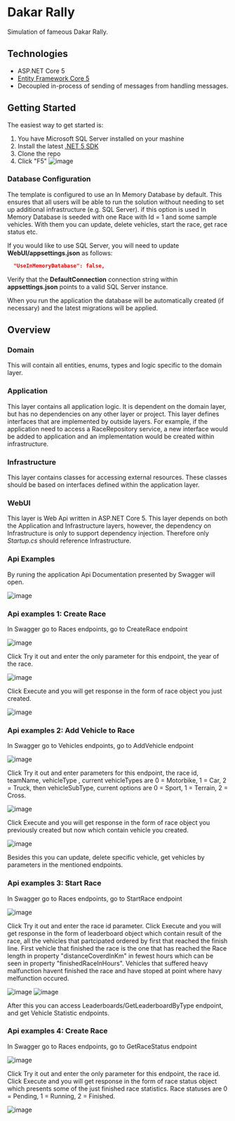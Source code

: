 # Dakar Rally 

Simulation of fameous Dakar Rally.

## Technologies

* ASP.NET Core 5
* [Entity Framework Core 5](https://docs.microsoft.com/en-us/ef/core/)
* Decoupled in-process of sending of messages from handling messages.

## Getting Started

The easiest way to get started is:

 1. You have Microsoft SQL Server installed on your mashine
 2. Install the latest [.NET 5 SDK](https://dotnet.microsoft.com/download/dotnet/5.0)
 3. Clone the repo
 4. Click "F5"
![image](https://user-images.githubusercontent.com/43738975/117586394-2bf8f700-b118-11eb-8613-31815e295182.png)

### Database Configuration

The template is configured to use an In Memory Database by default. This ensures that all users will be able to run the solution without needing to set up additional infrastructure (e.g. SQL Server). if this option is used In Memory Database is seeded with one Race with Id = 1 and some sample vehicles. With them you can update, delete vehicles, start the race, get race status etc.

If you would like to use SQL Server, you will need to update **WebUI/appsettings.json** as follows:

```json
  "UseInMemoryDatabase": false,
```

Verify that the **DefaultConnection** connection string within **appsettings.json** points to a valid SQL Server instance. 

When you run the application the database will be automatically created (if necessary) and the latest migrations will be applied.

## Overview

### Domain

This will contain all entities, enums, types and logic specific to the domain layer.

### Application

This layer contains all application logic. It is dependent on the domain layer, but has no dependencies on any other layer or project. This layer defines interfaces that are implemented by outside layers. For example, if the application need to access a RaceRepository service, a new interface would be added to application and an implementation would be created within infrastructure.

### Infrastructure

This layer contains classes for accessing external resources. These classes should be based on interfaces defined within the application layer.

### WebUI

This layer is Web Api written in ASP.NET Core 5. This layer depends on both the Application and Infrastructure layers, however, the dependency on Infrastructure is only to support dependency injection. Therefore only *Startup.cs* should reference Infrastructure.

### Api Examples

By runing the application Api Documentation presented by Swagger will open. 

![image](https://user-images.githubusercontent.com/43738975/117586620-99f1ee00-b119-11eb-9f8f-47a3e1b126d5.png)

### Api examples 1: Create Race

In Swagger go to Races endpoints, go to CreateRace endpoint

![image](https://user-images.githubusercontent.com/43738975/117586854-146f3d80-b11b-11eb-8d06-850b80c59d22.png)

Click Try it out and enter the only parameter for this endpoint, the year of the race.

![image](https://user-images.githubusercontent.com/43738975/117586895-61531400-b11b-11eb-9cc2-b482adecde24.png)

Click Execute and you will get response in the form of race object you just created.

![image](https://user-images.githubusercontent.com/43738975/117586936-9f503800-b11b-11eb-9128-d9ae485dae60.png)


### Api examples 2: Add Vehicle to Race

In Swagger go to Vehicles endpoints, go to AddVehicle endpoint

![image](https://user-images.githubusercontent.com/43738975/117586996-f48c4980-b11b-11eb-8ff0-51d97a02d377.png)

Click Try it out and enter parameters for this endpoint, the race id, teamName,
vehicleType , current vehicleTypes are 0 = Motorbike, 1 = Car, 2 = Truck, 
then vehicleSubType, current options are 0 = Sport, 1 = Terrain, 2 = Cross.

![image](https://user-images.githubusercontent.com/43738975/117587039-31f0d700-b11c-11eb-8d4c-012958df4a5b.png)

Click Execute and you will get response in the form of race object you previously created but now which contain vehicle you created.

![image](https://user-images.githubusercontent.com/43738975/117587165-eb4fac80-b11c-11eb-99b4-e0247c638a59.png)

Besides this you can update, delete specific vehicle, get vehicles by parameters in the mentioned endpoints.

### Api examples 3: Start Race

In Swagger go to Races endpoints, go to StartRace endpoint

![image](https://user-images.githubusercontent.com/43738975/117587270-4a152600-b11d-11eb-958b-91e9f6bfba20.png)

Click Try it out and enter the race id parameter.
Click Execute and you will get response in the form of leaderboard object which contain result of the race, all the vehicles that partcipated ordered by first that reached the finish line. First vehicle that finished the race is the one that has reached the Race length in property "distanceCoverdInKm" in fewest hours which can be seen in property "finishedRaceInHours". Vehicles that suffered heavy malfunction havent finished the race and have stoped at point where havy melfunction occured.

![image](https://user-images.githubusercontent.com/43738975/117587502-92811380-b11e-11eb-93a8-281779339a06.png)
![image](https://user-images.githubusercontent.com/43738975/117587517-a2005c80-b11e-11eb-8cbd-892f80ed61a1.png)

After this you can access Leaderboards/GetLeaderboardByType endpoint, and get Vehicle Statistic endpoints.

### Api examples 4: Create Race

In Swagger go to Races endpoints, go to GetRaceStatus endpoint

![image](https://user-images.githubusercontent.com/43738975/117587631-3e2a6380-b11f-11eb-9d50-4ef462bce562.png)

Click Try it out and enter the only parameter for this endpoint, the race id.
Click Execute and you will get response in the form of race status object which presents some of the just finished race statistics.
Race statuses are 0 = Pending, 1 = Running, 2 = Finished.

![image](https://user-images.githubusercontent.com/43738975/117587690-6d40d500-b11f-11eb-9842-1c7bfbd4e80a.png)
